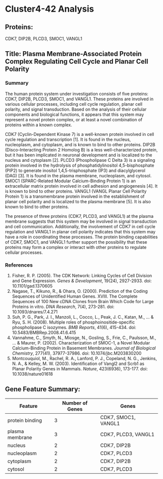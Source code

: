 # Cluster4-42 Analysis

## Proteins: 

CDK7, DIP2B, PLCD3, SMOC1, VANGL1

## Title: Plasma Membrane-Associated Protein Complex Regulating Cell Cycle and Planar Cell Polarity

### Summary

The human protein system under investigation consists of five proteins: CDK7, DIP2B, PLCD3, SMOC1, and VANGL1. These proteins are involved in various cellular processes, including cell cycle regulation, planar cell polarity, and signal transduction. Based on the analysis of their cellular components and biological functions, it appears that this system may represent a novel protein complex, or at least a novel combination of proteins within a known complex.

CDK7 (Cyclin-Dependent Kinase 7) is a well-known protein involved in cell cycle regulation and transcription [1]. It is found in the nucleus, nucleoplasm, and cytoplasm, and is known to bind to other proteins. DIP2B (Disco-Interacting Protein 2 Homolog B) is a less well-characterized protein, but it has been implicated in neuronal development and is localized to the nucleus and cytoplasm [2]. PLCD3 (Phospholipase C Delta 3) is a signaling protein involved in the hydrolysis of phosphatidylinositol 4,5-bisphosphate (PIP2) to generate inositol 1,4,5-trisphosphate (IP3) and diacylglycerol (DAG) [3]. It is found in the plasma membrane, nucleoplasm, and cytosol. SMOC1 (SPARC-Related Modular Calcium-Binding Protein 1) is an extracellular matrix protein involved in cell adhesion and angiogenesis [4]. It is known to bind to other proteins. VANGL1 (VANGL Planar Cell Polarity Protein 1) is a transmembrane protein involved in the establishment of planar cell polarity and is localized to the plasma membrane [5]. It is also known to bind to other proteins.

The presence of three proteins (CDK7, PLCD3, and VANGL1) at the plasma membrane suggests that this system may be involved in signal transduction and cell communication. Additionally, the involvement of CDK7 in cell cycle regulation and VANGL1 in planar cell polarity indicates that this system may have a role in coordinating these processes. The protein binding capabilities of CDK7, SMOC1, and VANGL1 further support the possibility that these proteins may form a complex or interact with other proteins to regulate cellular processes.

### References

1. Fisher, R. P. (2005). The CDK Network: Linking Cycles of Cell Division and Gene Expression. *Genes & Development*, 19(24), 2927-2933. doi: 10.1101/gad.1370605
2. Nagase, T., Kikuno, R., & Ohara, O. (2000). Prediction of the Coding Sequences of Unidentified Human Genes. XVIII. The Complete Sequences of 100 New cDNA Clones from Brain Which Code for Large Proteins in vitro. *DNA Research*, 7(4), 273-281. doi: 10.1093/dnares/7.4.271
3. Suh, P. G., Park, J. I., Manzoli, L., Cocco, L., Peak, J. C., Katan, M., ... & Ryu, S. H. (2008). Multiple roles of phosphoinositide-specific phospholipase C isozymes. *BMB Reports*, 41(6), 415-434. doi: 10.5483/BMBRep.2008.41.6.415
4. Vannahme, C., Smyth, N., Miosge, N., Gosling, S., Frie, C., Paulsson, M., ... & Maurer, P. (2002). Characterization of SMOC-1, a Novel Modular Calcium-Binding Protein in Basement Membranes. *Journal of Biological Chemistry*, 277(41), 37977-37986. doi: 10.1074/jbc.M203830200
5. Montcouquiol, M., Rachel, R. A., Lanford, P. J., Copeland, N. G., Jenkins, N. A., & Kelley, M. W. (2003). Identification of Vangl2 and Scrb1 as Planar Polarity Genes in Mammals. *Nature*, 423(6936), 173-177. doi: 10.1038/nature01618

## Gene Feature Summary: 

| Feature | Number of Genes | Genes |
| --- | --- | --- |
| protein binding | 3 | CDK7, SMOC1, VANGL1 |
| plasma membrane | 3 | CDK7, PLCD3, VANGL1 |
| nucleus | 2 | CDK7, DIP2B |
| nucleoplasm | 2 | CDK7, PLCD3 |
| cytoplasm | 2 | CDK7, DIP2B |
| cytosol | 2 | CDK7, PLCD3 |

